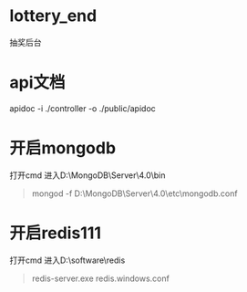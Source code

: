 # lottery_end  
抽奖后台 

# api文档
apidoc -i ./controller -o ./public/apidoc

# 开启mongodb
打开cmd 进入D:\MongoDB\Server\4.0\bin
> mongod -f D:\MongoDB\Server\4.0\etc\mongodb.conf

# 开启redis111      
打开cmd 进入D:\software\redis
> redis-server.exe redis.windows.conf

